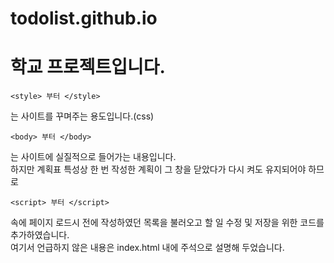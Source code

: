 # todolist.github.io 
# 학교 프로젝트입니다.
```
<style> 부터 </style> 
```
는 사이트를 꾸며주는 용도입니다.(css)
```
<body> 부터 </body>
```
는 사이트에 실질적으로 들어가는 내용입니다.   
하지만 계획표 특성상 한 번 작성한 계획이 그 창을 닫았다가 다시 켜도 유지되어야 하므로 
```
<script> 부터 </script>
```
속에 페이지 로드시 전에 작성하였던 목록을 불러오고 할 일 수정 및 저장을 위한 코드를 추가하였습니다.   
여기서 언급하지 않은 내용은 index.html 내에 주석으로 설명해 두었습니다.

